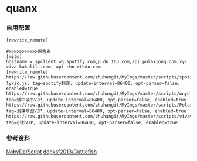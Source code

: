 # quanx

### 自用配置
```
[rewrite_remote]

#>>>>>>>>>>>断舍离
[mitm]
hostname = spclient.wg.spotify.com,p.du.163.com,api.polaxiong.com,xy-viva.kakalili.com, api-chn.rthdo.com
[rewrite_remote]
https://raw.githubusercontent.com/zhuhangit/MyImgs/master/scripts/spotify-lyric.js, tag=spotify翻译, update-interval=86400, opt-parser=false, enabled=true
https://raw.githubusercontent.com/zhuhangit/MyImgs/master/scripts/wnyd.js, tag=蜗牛读书VIP, update-interval=86400, opt-parser=false, enabled=true
https://raw.githubusercontent.com/zhuhangit/MyImgs/master/scripts/Polarr.js, tag=泼辣修图VIP, update-interval=86400, opt-parser=false, enabled=true
https://raw.githubusercontent.com/zhuhangit/MyImgs/master/scripts/vivavideo.js, tag=小影VIP, update-interval=86400, opt-parser=false, enabled=true
```


### 参考资料
[NobyDa/Script](https://github.com/NobyDa/Script)
[ddgksf2013/Cuttlefish](https://gitlab.com/ddgksf2013/Cuttlefish)
